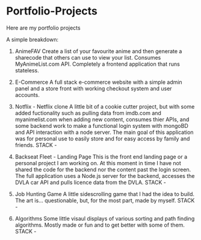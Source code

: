 # Portfolio-Projects
Here are my portfolio projects

A simple breakdown:

1. AnimeFAV
Create a list of your favourite anime and then generate a sharecode that others can use to view your list. Consumes MyAnimeList.com API. Completely a frontend application that runs stateless.

2. E-Commerce
A full stack e-commerce website with a simple admin panel and a store front with working checkout system and user accounts.

3. Notflix - Netflix clone
A little bit of a cookie cutter project, but with some added fuctionality such as pulling data from imdb.com and myanimelist.com when adding new content, consumes thier APIs, and some backend work to make a functional login system with mongoBD and API interaction with a node server. The main goal of this application was for personal use to easily store and for easy access by family and friends.
STACK - 

4. Backseat Fleet - Landing Page
This is the front end landing page or a personal project I am working on. At this moment in time I have not shared the code for the backend 
nor the content past the login screen. The full application uses a Node.js server for the backend, accesses the DVLA car API and pulls licence data from the DVLA. 
STACK -


5. Job Hunting Game
A little sidescrolling game that I had the idea to build. The art is... questionable, but, for the most part, made by myself.
STACK -


6. Algorithms
Some little visaul displays of various sorting and path finding algorithms. Mostly made or fun and to get better with some of them.
STACK -
